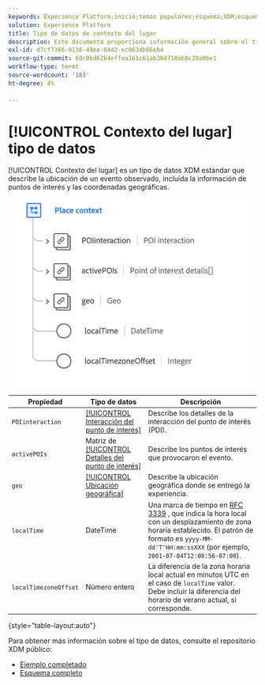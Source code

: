 ```yaml
---
keywords: Experience Platform;inicio;temas populares;esquema;XDM;esquemas;esquemas;contexto de lugar;contexto de lugar;tipo de datos;tipo de datos;tipo de datos;
solution: Experience Platform
title: Tipo de datos de contexto del lugar
description: Este documento proporciona información general sobre el tipo de datos XDM de contexto de ubicación.
exl-id: d7cf7366-0136-49ee-84d2-ec663db66eb4
source-git-commit: 60c0bd62b4effaa161c61ab304718ab8c20a06e1
workflow-type: tm+mt
source-wordcount: '183'
ht-degree: 4%

---
```


# [!UICONTROL Contexto del lugar] tipo de datos

[!UICONTROL Contexto del lugar] es un tipo de datos XDM estándar que describe la ubicación de un evento observado, incluida la información de puntos de interés y las coordenadas geográficas.

<img src="../images/data-types/place-context.png" width="500" /><br />

| Propiedad | Tipo de datos | Descripción |
| --- | --- | --- |
| `POIinteraction` | [[!UICONTROL Interacción del punto de interés]](./poi-interaction.md) | Describe los detalles de la interacción del punto de interés (PDI). |
| `activePOIs` | Matriz de [[!UICONTROL Detalles del punto de interés]](./poi-details.md) | Describe los puntos de interés que provocaron el evento. |
| `geo` | [[!UICONTROL Ubicación geográfica]](./geo.md) | Describe la ubicación geográfica donde se entregó la experiencia. |
| `localTime` | DateTime | Una marca de tiempo en [RFC 3339](https://tools.ietf.org/html/rfc3339) , que indica la hora local con un desplazamiento de zona horaria establecido. El patrón de formato es `yyyy-MM-dd'T'HH:mm:ssXXX` (por ejemplo, `2001-07-04T12:08:56-07:00`). |
| `localTimezoneOffset` | Número entero | La diferencia de la zona horaria local actual en minutos UTC en el caso de `localTime` valor. Debe incluir la diferencia del horario de verano actual, si corresponde. |

{style="table-layout:auto"}

Para obtener más información sobre el tipo de datos, consulte el repositorio XDM público:

* [Ejemplo completado](https://github.com/adobe/xdm/blob/master/components/datatypes/placecontext.example.1.json)
* [Esquema completo](https://github.com/adobe/xdm/blob/master/components/datatypes/placecontext.schema.json)

